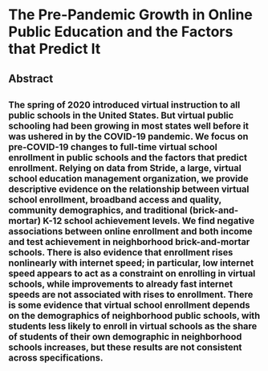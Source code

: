 # The Pre-Pandemic Growth in Online Public Education and the Factors that Predict It

<h2> Abstract <h2>

 
<sub>The spring of 2020 introduced virtual instruction to all public schools in the United States. But virtual public schooling had been growing in most states well before it was ushered in by the COVID-19 pandemic. We focus on pre-COVID-19 changes to full-time virtual school enrollment in public schools and the factors that predict enrollment. Relying on data from Stride, a large, virtual school education management organization, we provide descriptive evidence on the relationship between virtual school enrollment, broadband access and quality, community demographics, and traditional (brick-and-mortar) K-12 school achievement levels. We find negative associations between online enrollment and both income and test achievement in neighborhood brick-and-mortar schools. There is also evidence that enrollment rises nonlinearly with internet speed; in particular, low internet speed appears to act as a constraint on enrolling in virtual schools, while improvements to already fast internet speeds are not associated with rises to enrollment. There is some evidence that virtual school enrollment depends on the demographics of neighborhood public schools, with students less likely to enroll in virtual schools as the share of students of their own demographic in neighborhood schools increases, but these results are not consistent across specifications.</sub>
